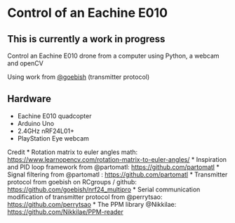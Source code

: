 # Control of an Eachine E010
## This is currently a work in progress

Control an Eachine E010 drone from a computer using Python, a webcam and openCV

Using work from [@goebish](https://github.com/goebish/nrf24_multipro) (transmitter protocol)


## Hardware
- Eachine E010 quadcopter 
- Arduino Uno 
- 2.4GHz nRF24L01+ 
- PlayStation Eye webcam


Credit
	* 
Rotation matrix to euler angles math: https://www.learnopencv.com/rotation-matrix-to-euler-angles/
	* 
Inspiration and PID loop framework from @partomatl: https://github.com/partomatl
	* 
Signal filtering from @partomatl : https://github.com/partomatl
	* 
Transmitter protocol from goebish on RCgroups / github: https://github.com/goebish/nrf24_multipro
	* 
Serial communication modification of transmitter protocol from @perrytsao:  https://github.com/perrytsao
	* 
The PPM library @Nikkilae: https://github.com/Nikkilae/PPM-reader



